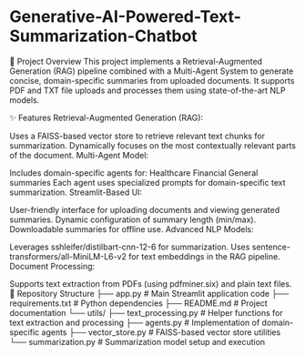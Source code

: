 # Generative-AI-Powered-Text-Summarization-Chatbot

📄 Project Overview
This project implements a Retrieval-Augmented Generation (RAG) pipeline combined with a Multi-Agent System to generate concise, domain-specific summaries from uploaded documents. It supports PDF and TXT file uploads and processes them using state-of-the-art NLP models.

✨ Features
Retrieval-Augmented Generation (RAG):

Uses a FAISS-based vector store to retrieve relevant text chunks for summarization.
Dynamically focuses on the most contextually relevant parts of the document.
Multi-Agent Model:

Includes domain-specific agents for:
Healthcare
Financial
General summaries
Each agent uses specialized prompts for domain-specific text summarization.
Streamlit-Based UI:

User-friendly interface for uploading documents and viewing generated summaries.
Dynamic configuration of summary length (min/max).
Downloadable summaries for offline use.
Advanced NLP Models:

Leverages sshleifer/distilbart-cnn-12-6 for summarization.
Uses sentence-transformers/all-MiniLM-L6-v2 for text embeddings in the RAG pipeline.
Document Processing:

Supports text extraction from PDFs (using pdfminer.six) and plain text files.
📂 Repository Structure
├── app.py                      # Main Streamlit application code
├── requirements.txt            # Python dependencies
├── README.md                   # Project documentation
└── utils/
    ├── text_processing.py      # Helper functions for text extraction and processing
    ├── agents.py               # Implementation of domain-specific agents
    ├── vector_store.py         # FAISS-based vector store utilities
    └── summarization.py        # Summarization model setup and execution
